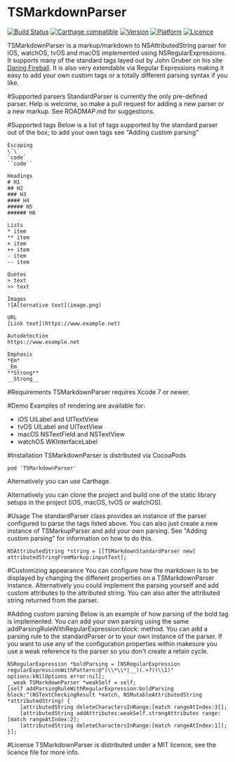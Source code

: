 TSMarkdownParser
================

[![Build Status](https://travis-ci.org/laptobbe/TSMarkdownParser.svg)](https://travis-ci.org/laptobbe/TSMarkdownParser)
[![Carthage compatible](https://img.shields.io/badge/Carthage-compatible-4BC51D.svg?style=flat)](https://github.com/Carthage/Carthage)
[![Version](https://img.shields.io/cocoapods/v/TSMarkdownParser.svg)](http://cocoadocs.org/docsets/TSMarkdownParser)
[![Platform](https://img.shields.io/cocoapods/p/TSMarkdownParser.svg)](http://cocoadocs.org/docsets/TSMarkdownParser)
[![Licence](https://img.shields.io/cocoapods/l/TSMarkdownParser.svg)](http://cocoadocs.org/docsets/TSMarkdownParser)


TSMarkdownParser is a markup/markdown to NSAttributedString parser for iOS, watchOS, tvOS and macOS implemented using NSRegularExpressions. It supports many of the standard tags layed out by John Gruber on his site [Daring Fireball](http://daringfireball.net/projects/markdown/syntax). It is also very extendable via Regular Expressions making it easy to add your own custom tags or a totally different parsing syntax if you like.

#Supported parsers
StandardParser is currently the only pre-defined parser.
Help is welcome, so make a pull request for adding a new parser or a new markup. See ROADMAP.md for suggestions.

#Supported tags
Below is a list of tags supported by the standard parser out of the box; to add your own tags see "Adding custom parsing"

````
Escaping
\`\`
`code`
``code``

Headings
# H1
## H2
### H3
#### H4
##### H5
###### H6

Lists
* item
** item
+ item
++ item
- item
-- item

Quotes
> text
>> text

Images
![Alternative text](image.png)

URL
[Link text](https://www.example.net)

Autodetection
https://www.example.net

Emphasis
*Em*
_Em_
**Strong**
__Strong__

````

#Requirements
TSMarkdownParser requires Xcode 7 or newer.

#Demo
Examples of rendering are available for:
* iOS UILabel and UITextView
* tvOS UILabel and UITextView
* macOS NSTextField and NSTextView
* watchOS WKInterfaceLabel

#Installation
TSMarkdownParser is distributed via CocoaPods

````
pod 'TSMarkdownParser'

````

Alternatively you can use Carthage.

Alternatively you can clone the project and build one of the static library setups in the project (iOS, macOS, tvOS or watchOS).

#Usage
The standardParser class provides an instance of the parser configured to parse the tags listed above. You can also just create a new instance of TSMarkupParser and add your own parsing. See "Adding custom parsing" for information on how to do this.

````
NSAttributedString *string = [[TSMarkdownStandardParser new] attributedStringFromMarkup:inputText];

````

#Customizing appearance
You can configure how the markdown is to be displayed by changing the different properties on a TSMarkdownParser instance. Alternatively you could implement the parsing yourself and add custom attributes to the attributed string. You can also alter the attributed string returned from the parser. 

#Adding custom parsing
Below is an example of how parsing of the bold tag is implemented. You can add your own parsing using the same addParsingRuleWithRegularExpression:block: method. You can add a parsing rule to the standardParser or to your own instance of the parser. If you want to use any of the configuration properties within makesure you use a weak reference to the parser so you don't create a retain cycle.

````
NSRegularExpression *boldParsing = [NSRegularExpression regularExpressionWithPattern:@"(\\*\\*|__)(.+?)(\\1)" options:kNilOptions error:nil];
__weak TSMarkdownParser *weakSelf = self;
[self addParsingRuleWithRegularExpression:boldParsing block:^(NSTextCheckingResult *match, NSMutableAttributedString *attributedString) {
    [attributedString deleteCharactersInRange:[match rangeAtIndex:3]];
    [attributedString addAttributes:weakSelf.strongAttributes range:[match rangeAtIndex:2];
    [attributedString deleteCharactersInRange:[match rangeAtIndex:1]];
}];
````

#License
TSMarkdownParser is distributed under a MIT licence, see the licence file for more info.
